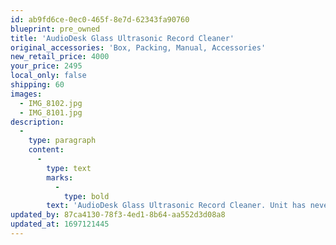 ```yaml
---
id: ab9fd6ce-0ec0-465f-8e7d-62343fa90760
blueprint: pre_owned
title: 'AudioDesk Glass Ultrasonic Record Cleaner'
original_accessories: 'Box, Packing, Manual, Accessories'
new_retail_price: 4000
your_price: 2495
local_only: false
shipping: 60
images:
  - IMG_8102.jpg
  - IMG_8101.jpg
description:
  -
    type: paragraph
    content:
      -
        type: text
        marks:
          -
            type: bold
        text: 'AudioDesk Glass Ultrasonic Record Cleaner. Unit has never been removed from its box and is unused. Unit sells as new for $4,000.00'
updated_by: 87ca4130-78f3-4ed1-8b64-aa552d3d08a8
updated_at: 1697121445
---
```

